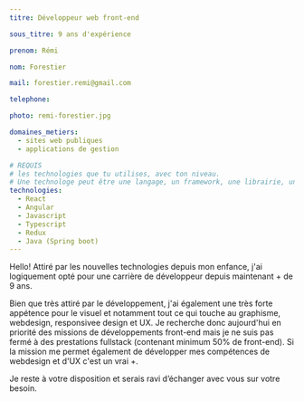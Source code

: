 ```yaml
---
titre: Développeur web front-end

sous_titre: 9 ans d'expérience

prenom: Rémi

nom: Forestier

mail: forestier.remi@gmail.com

telephone:

photo: remi-forestier.jpg

domaines_metiers:
  - sites web publiques
  - applications de gestion

# REQUIS
# les technologies que tu utilises, avec ton niveau.
# Une technologe peut être une langage, un framework, une librairie, un CMS ...
technologies:
  - React
  - Angular
  - Javascript
  - Typescript
  - Redux
  - Java (Spring boot)
---
```


Hello! Attiré par les nouvelles technologies depuis mon enfance, j'ai logiquement opté pour une carrière de développeur depuis maintenant + de 9 ans.

Bien que très attiré par le développement, j'ai également une très forte appétence pour le visuel et notamment tout ce qui touche au graphisme, webdesign, responsivee design et UX. Je recherche donc aujourd'hui en priorité des missions de développements front-end mais je ne suis pas fermé à des prestations fullstack (contenant minimum 50% de front-end). Si la mission me permet également de développer mes compétences de webdesign et d'UX c'est un vrai +.

Je reste à votre disposition et serais ravi d’échanger avec vous sur votre besoin.
